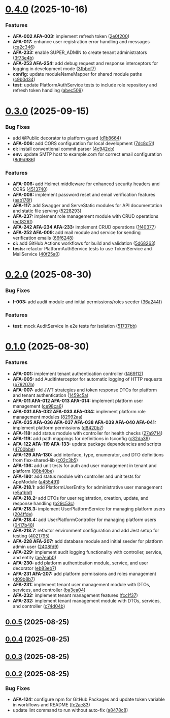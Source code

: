 # [0.4.0](https://github.com/OrelNaranjoD/akira-flex-api/compare/v0.3.0...v0.4.0) (2025-10-16)


### Features

* **AFA-002 AFA-003:** implement refresh token ([2e0f200](https://github.com/OrelNaranjoD/akira-flex-api/commit/2e0f200b362ce0f04bccdf27c65d42ea905885fb))
* **AFA-017:** enhance user registration error handling and messages ([ca2c346](https://github.com/OrelNaranjoD/akira-flex-api/commit/ca2c34691aa007bd44664e368f635d246e0a3b49))
* **AFA-233:** enable SUPER_ADMIN to create tenant administrators ([3f73e4b](https://github.com/OrelNaranjoD/akira-flex-api/commit/3f73e4b441ae862e5da666b91d4b44d8cf7f61ce))
* **AFA-253 AFA-254:** add debug request and response interceptors for logging in development mode ([3fbbcf7](https://github.com/OrelNaranjoD/akira-flex-api/commit/3fbbcf7b4a4107830acc95dc835599991a38010b))
* **config:** update moduleNameMapper for shared module paths ([c9b0d34](https://github.com/OrelNaranjoD/akira-flex-api/commit/c9b0d34f73c3bce03f2c7d8fd13d5ef81ec58b37))
* **test:** update PlatformAuthService tests to include role repository and refresh token handling ([abec509](https://github.com/OrelNaranjoD/akira-flex-api/commit/abec509fd730d709377e93e5238fc85e3182e592))



# [0.3.0](https://github.com/OrelNaranjoD/akira-flex-api/compare/v0.2.0...v0.3.0) (2025-09-15)


### Bug Fixes

* add @Public decorator to platform guard ([d1b8664](https://github.com/OrelNaranjoD/akira-flex-api/commit/d1b8664e5c8ecc49fc5d88bbbc03c41f1f9c0817))
* **AFA-006:** add CORS configuration for local development ([7dc8c51](https://github.com/OrelNaranjoD/akira-flex-api/commit/7dc8c513af06dc674f2c95dcced818c620e36741))
* **ci:** install conventional commit parser ([4c942cb](https://github.com/OrelNaranjoD/akira-flex-api/commit/4c942cbdaf2b134928e9f6306f9360ea72286691))
* **env:** update SMTP host to example.com for correct email configuration ([8d9d986](https://github.com/OrelNaranjoD/akira-flex-api/commit/8d9d986ed431dae5ca8181c11d8825eb7f7a1ad0))


### Features

* **AFA-006:** add Helmet middleware for enhanced security headers and CORS ([4513740](https://github.com/OrelNaranjoD/akira-flex-api/commit/4513740e75b04843cee973cd463451e0501f6020))
* **AFA-008:** implement password reset and email verification features ([aab178f](https://github.com/OrelNaranjoD/akira-flex-api/commit/aab178f28bdb48f01462c30c52746dbb59fe6370))
* **AFA-117:** add Swagger and ServeStatic modules for API documentation and static file serving ([5228293](https://github.com/OrelNaranjoD/akira-flex-api/commit/52282930255c1e8380a40d16ce9ce5926f88f019))
* **AFA-237:** implement role management module with CRUD operations ([ecf826f](https://github.com/OrelNaranjoD/akira-flex-api/commit/ecf826f93a5af183d862bfbed3cf754dae6d9ced))
* **AFA-242 AFA-234 AFA-233:** implement CRUD operations ([1f40377](https://github.com/OrelNaranjoD/akira-flex-api/commit/1f40377f98eca71c317da7516dfa8605900f1df9))
* **AFA-252 AFA-009:** add mail module and service for sending verification emails ([66f6248](https://github.com/OrelNaranjoD/akira-flex-api/commit/66f62482f97be1fcfdf449bd227ae6e0408ef418))
* **ci:** add GitHub Actions workflows for build and validation ([5d68263](https://github.com/OrelNaranjoD/akira-flex-api/commit/5d68263ccdc4bdb76ba793b2528b27fdba1d4167))
* **tests:** refactor PlatformAuthService tests to use TokenService and MailService ([40f25a0](https://github.com/OrelNaranjoD/akira-flex-api/commit/40f25a05d77df791b0e337e1d92ff2f60f518d49))



# [0.2.0](https://github.com/OrelNaranjoD/akira-flex-api/compare/v0.1.0...v0.2.0) (2025-08-30)


### Bug Fixes

* **I-003:** add audit module and initial permissions/roles seeder ([36a244f](https://github.com/OrelNaranjoD/akira-flex-api/commit/36a244fe53ebca4cf9c20f4a87c3ef7c293ba7e1))


### Features

* **test:** mock AuditService in e2e tests for isolation ([51737bb](https://github.com/OrelNaranjoD/akira-flex-api/commit/51737bbd8f21e9afaa921c94d64355f26ee0010a))



# [0.1.0](https://github.com/OrelNaranjoD/akira-flex-api/compare/v0.0.5...v0.1.0) (2025-08-30)


### Features

* **AFA-001:** implement tenant authentication controller ([f469f12](https://github.com/OrelNaranjoD/akira-flex-api/commit/f469f129d9c41ab7a393125abff34765e4896c24))
* **AFA-005:** add AuditInterceptor for automatic logging of HTTP requests ([b76207b](https://github.com/OrelNaranjoD/akira-flex-api/commit/b76207ba0a9d95f8ecc14a132301e02b74e0e12f))
* **AFA-007:** add JWT strategies and token response DTOs for platform and tenant authentication ([1459c5a](https://github.com/OrelNaranjoD/akira-flex-api/commit/1459c5a934636018302f434fd66738ed3a2ab102))
* **AFA-011 AFA-012 AFA-013 AFA-014:** implement platform user management ([ce98ca6](https://github.com/OrelNaranjoD/akira-flex-api/commit/ce98ca63a7846a0f7194c3106bf60654db9772da))
* **AFA-031 AFA-032 AFA-033 AFA-034:** implement platform role management modules ([82992aa](https://github.com/OrelNaranjoD/akira-flex-api/commit/82992aac4ac541229f76fe28b3622977b7df7465))
* **AFA-035 AFA-036 AFA-037 AFA-038 AFA-039 AFA-040 AFA-041:** implement platform permissions ([d8420b7](https://github.com/OrelNaranjoD/akira-flex-api/commit/d8420b7fb96f9a10b62899a70e0fdc70605908a8))
* **AFA-118:** add status module with controller for health checks ([27a9714](https://github.com/OrelNaranjoD/akira-flex-api/commit/27a971476866ee05fb7ed18fc5a51773cb951cd2))
* **AFA-119:** add path mappings for definitions in tsconfig ([c32da39](https://github.com/OrelNaranjoD/akira-flex-api/commit/c32da390d6b3a8f77b6941f409d0e600ef69f365))
* **AFA-122 AFA-119 AFA-133:** update package dependencies and scripts ([4700bbe](https://github.com/OrelNaranjoD/akira-flex-api/commit/4700bbe6a4475f9433de4574a44eeef9da05f1f1))
* **AFA-129 AFA-130:** add interface, type, enumerator, and DTO definitions from flex-shared-lib ([c02c3b5](https://github.com/OrelNaranjoD/akira-flex-api/commit/c02c3b5732396df2368f1ee945c32ae0657a4c6b))
* **AFA-136:** add unit tests for auth and user management in tenant and platform ([88b40be](https://github.com/OrelNaranjoD/akira-flex-api/commit/88b40becfdb1fdbb72d08e3d101f98813df0e7e6))
* **AFA-180:** add status module with controller and unit tests for AppModule ([a455491](https://github.com/OrelNaranjoD/akira-flex-api/commit/a455491cd332126d419e7f5e7e30da3ad25a1fa4))
* **AFA-218.1:** add PlatformUserEntity for administrative user management ([e5a1bbf](https://github.com/OrelNaranjoD/akira-flex-api/commit/e5a1bbfa8222b980ff4fa25ba5d11eb8645b1e49))
* **AFA-218.2:** add DTOs for user registration, creation, update, and response handling ([b29c53c](https://github.com/OrelNaranjoD/akira-flex-api/commit/b29c53c327cea6eaa3d6df72a2bd0e8e35f657b4))
* **AFA-218.3:** implement UserPlatformService for managing platform users ([204ffde](https://github.com/OrelNaranjoD/akira-flex-api/commit/204ffde17a6736e5a109ccaeeaed0ea2a1cc4cf4))
* **AFA-218.4:** add UserPlatformController for managing platform users ([0417b48](https://github.com/OrelNaranjoD/akira-flex-api/commit/0417b48b0bcf73f37302e217d0b1c2240414d1e9))
* **AFA-218.7:** refactor environment configuration and add Jest setup for testing ([4021795](https://github.com/OrelNaranjoD/akira-flex-api/commit/40217956f5e4492dd1e89e0f40c9c62d8668020d))
* **AFA-228 AFA-207:** add database module and initial seeder for platform admin user ([2408fd9](https://github.com/OrelNaranjoD/akira-flex-api/commit/2408fd9095ee0a17a89964d7a1c99c2511e23a5e))
* **AFA-229:** implement audit logging functionality with controller, service, and entity ([ae7eab0](https://github.com/OrelNaranjoD/akira-flex-api/commit/ae7eab024755b4aa339400fb5eb8dfdba59d7f04))
* **AFA-230:** add platform authentication module, service, and user decorator ([eb83eb7](https://github.com/OrelNaranjoD/akira-flex-api/commit/eb83eb7039f7bda6d5de17d95ba18ba99f741256))
* **AFA-231 AFA-207:** add platform permissions and roles management ([d09b8b7](https://github.com/OrelNaranjoD/akira-flex-api/commit/d09b8b79acedf760376883db8df3781e6966b165))
* **AFA-231:** implement tenant user management module with DTOs, services, and controller ([ba3ea04](https://github.com/OrelNaranjoD/akira-flex-api/commit/ba3ea047d13eda60429d1402b30af5f37aab73c0))
* **AFA-232:** implement tenant management features ([fcc1f37](https://github.com/OrelNaranjoD/akira-flex-api/commit/fcc1f37e1e1ecf1cb14bc00eb7ce1dd4fdc2273e))
* **AFA-232:** implement tenant management module with DTOs, services, and controller ([c74d04b](https://github.com/OrelNaranjoD/akira-flex-api/commit/c74d04b582a29d52275ffbb2276bbce687c2904c))



## [0.0.5](https://github.com/OrelNaranjoD/akira-flex-api/compare/v0.0.4...v0.0.5) (2025-08-25)



## [0.0.4](https://github.com/OrelNaranjoD/akira-flex-api/compare/v0.0.3...v0.0.4) (2025-08-25)



## [0.0.3](https://github.com/OrelNaranjoD/akira-flex-api/compare/v0.0.2...v0.0.3) (2025-08-25)



## [0.0.2](https://github.com/OrelNaranjoD/akira-flex-api/compare/fc2ae832d91dbb008150ae0d8e0c854e95f2bfa2...v0.0.2) (2025-08-25)


### Bug Fixes

* **AFA-124:** configure npm for GitHub Packages and update token variable in workflows and README ([fc2ae83](https://github.com/OrelNaranjoD/akira-flex-api/commit/fc2ae832d91dbb008150ae0d8e0c854e95f2bfa2))
* update lint command to run without auto-fix ([a8478c8](https://github.com/OrelNaranjoD/akira-flex-api/commit/a8478c88b5dade1a9c19053478ba4e7ada3cd8e3))



